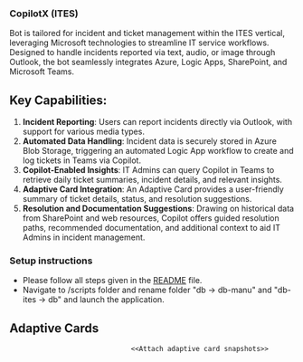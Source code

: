 ### CopilotX (ITES) 
Bot is tailored for incident and ticket management within the ITES vertical, leveraging Microsoft technologies to streamline IT service workflows. Designed to handle incidents reported via text, audio, or image through Outlook, the bot seamlessly integrates Azure, Logic Apps, SharePoint, and Microsoft Teams.

## Key Capabilities:

1. **Incident Reporting**: Users can report incidents directly via Outlook, with support for various media types.
2. **Automated Data Handling**: Incident data is securely stored in Azure Blob Storage, triggering an automated Logic App workflow to create and log tickets in Teams via Copilot.
3. **Copilot-Enabled Insights**: IT Admins can query Copilot in Teams to retrieve daily ticket summaries, incident details, and relevant insights.
4. **Adaptive Card Integration**: An Adaptive Card provides a user-friendly summary of ticket details, status, and resolution suggestions.
5. **Resolution and Documentation Suggestions**: Drawing on historical data from SharePoint and web resources, Copilot offers guided resolution paths, recommended documentation, and additional context to aid IT Admins in incident management.

### Setup instructions

- Please follow all steps given in the [README](https://github.com/swatiarora11/CopilotX/blob/main/README.md) file. 
- Navigate to /scripts folder and rename folder "db -> db-manu" and "db-ites -> db" and launch the application.

## Adaptive Cards

                                  <<Attach adaptive card snapshots>>

